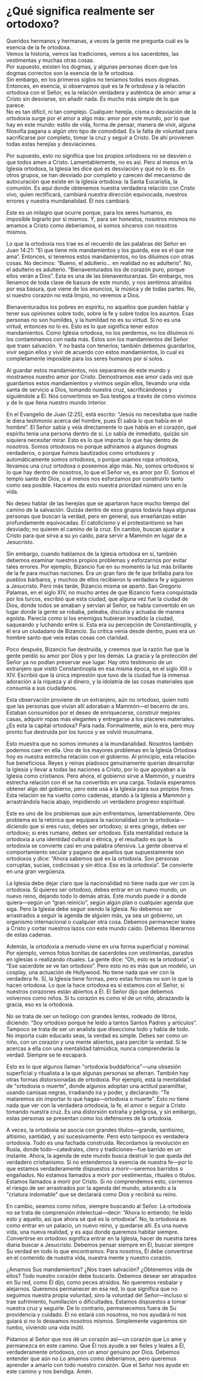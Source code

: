 # ¿Qué significa realmente ser ortodoxo?  

Queridos hermanos y hermanas, a veces la gente me pregunta cuál es la esencia de la fe ortodoxa.  
Vemos la historia, vemos las tradiciones, vemos a los sacerdotes, las vestimentas y muchas otras cosas.  
Por supuesto, existen los dogmas, y algunas personas dicen que los dogmas correctos son la esencia de la fe ortodoxa.  
Sin embargo, en los primeros siglos no teníamos todos esos dogmas.  
Entonces, en esencia, si observamos qué es la fe ortodoxa y la relación ortodoxa con el Señor, es la relación verdadera y auténtica de amor: amar a Cristo sin desviarse, sin añadir nada. Es mucho más simple de lo que parece.  
No es tan difícil, ni tan complejo. Cualquier herejía, cisma o desviación de la ortodoxia surge por el amor a algo más: amor por este mundo, por lo que hay en este mundo: estilo de vida, forma de pensar, manera de vivir, alguna filosofía pagana o algún otro tipo de comodidad. Es la falta de voluntad para sacrificarse por completo, tomar la cruz y seguir a Cristo. De ahí provienen todas estas herejías y desviaciones.  

Por supuesto, esto no significa que los propios ortodoxos no se desvíen o que todos amen a Cristo. Lamentablemente, no es así. Pero al menos en la Iglesia ortodoxa, la Iglesia les dice qué es desviación y qué no lo es. En otros grupos, se han desviado por completo y carecen del mecanismo de autocuración que existe en la Iglesia ortodoxa: la Santa Eucaristía, la comunión. Es aquí donde obtenemos nuestra verdadera relación con Cristo vivo, quien rectificará, cambiará nuestra dirección equivocada, nuestros errores y nuestra mundanalidad. Él nos cambiará.  

Este es un milagro que ocurre porque, para los seres humanos, es imposible lograrlo por sí mismos. Y, para ser honestos, nosotros mismos no amamos a Cristo como deberíamos, si somos sinceros con nosotros mismos.  

Lo que la ortodoxia nos trae es el recuerdo de las palabras del Señor en Juan 14:21: “El que tiene mis mandamientos y los guarda, ese es el que me ama”. Entonces, si tenemos estos mandamientos, no los diluimos con otras cosas. No decimos: “Bueno, el adulterio... en realidad no es adulterio”. No, el adulterio es adulterio. “Bienaventurados los de corazón puro, porque ellos verán a Dios”. Esta es una de las bienaventuranzas. Sin embargo, nos llenamos de toda clase de basura de este mundo, y nos sentimos atraídos por esa basura, que viene de los anuncios, la música y de todas partes. No, si nuestro corazón no está limpio, no veremos a Dios.  

Bienaventurados los pobres en espíritu, no aquellos que pueden hablar y tener sus opiniones sobre todo, sobre la fe y sobre todos los asuntos. Esas personas no son humildes, y la humildad no es su virtud. Si no es una virtud, entonces no lo es. Esto es lo que significa tener estos mandamientos. Como Iglesia ortodoxa, no los perdemos, no los diluimos ni los contaminamos con nada más. Estos son los mandamientos del Señor que traen salvación. Y no basta con tenerlos; también debemos guardarlos, vivir según ellos y vivir de acuerdo con estos mandamientos, lo cual es completamente imposible para los seres humanos por sí solos.  

Al guardar estos mandamientos, nos separamos de este mundo y mostramos nuestro amor por Cristo. Demostramos ese amor cada vez que guardamos estos mandamientos y vivimos según ellos, llevando una vida santa de servicio a Dios, tomando nuestra cruz, sacrificándonos y siguiéndole a Él. Nos convertimos en Sus testigos a través de cómo vivimos y de lo que llena nuestro mundo interior.  

En el Evangelio de Juan (2:25), está escrito: “Jesús no necesitaba que nadie le diera testimonio acerca del hombre, pues Él sabía lo que había en el hombre”. El Señor sabía y veía directamente lo que había en el corazón, qué espíritu tenía una persona dentro de sí. Lo sabía de inmediato, quizás sin siquiera necesitar mirar. Esto es lo que importa: lo que hay dentro de nosotros. Somos ortodoxos no porque adhiramos a algunos dogmas verdaderos, o porque fuimos bautizados como ortodoxos y automáticamente somos ortodoxos, o porque usamos ropa ortodoxa, llevamos una cruz ortodoxa o poseemos algo más. No, somos ortodoxos si lo que hay dentro de nosotros, lo que el Señor ve, es amor por Él. Somos el templo santo de Dios, o al menos nos esforzamos por construirlo tanto como sea posible. Hacemos de esto nuestra prioridad número uno en la vida.  

No deseo hablar de las herejías que se apartaron hace mucho tiempo del camino de la salvación. Quizás dentro de esos grupos todavía haya algunas personas que buscan la verdad, pero en general, sus enseñanzas están profundamente equivocadas. El catolicismo y el protestantismo se han desviado; no quieren el camino de la cruz. En cambio, buscan ajustar a Cristo para que sirva a su yo caído, para servir a Mammón en lugar de a Jesucristo.  

Sin embargo, cuando hablamos de la Iglesia ortodoxa en sí, también debemos examinar nuestros propios problemas y esforzarnos por evitar tales errores. Por ejemplo, Bizancio fue en su momento la luz más brillante de la fe para muchas naciones. Era un gran faro de fe que brillaba para los pueblos bárbaros, y muchos de ellos recibieron la verdadera fe y siguieron a Jesucristo. Pero más tarde, Bizancio misma se apartó. San Gregorio Palamas, en el siglo XIV, no mucho antes de que Bizancio fuera conquistada por los turcos, escribió que esta ciudad, que alguna vez fue la ciudad de Dios, donde todos se amaban y servían al Señor, se había convertido en un lugar donde la gente se robaba, peleaba, discutía y actuaba de manera egoísta. Parecía como si los enemigos hubieran invadido la ciudad, saqueando y luchando entre sí. Esta era su percepción de Constantinopla, y él era un ciudadano de Bizancio. Su crítica venía desde dentro, pues era un hombre santo que veía estas cosas con claridad.  

Poco después, Bizancio fue destruida, y creemos que la razón fue que la gente perdió su amor por Dios y por los demás. La gracia y la protección del Señor ya no podían preservar ese lugar. Hay otro testimonio de un extranjero que visitó Constantinopla en esa misma época, en el siglo XIII o XIV. Escribió que la única impresión que tuvo de la ciudad fue la inmensa adoración a la riqueza y al dinero, y la idolatría de las cosas materiales que consumía a sus ciudadanos.

Esta observación proviene de un extranjero, aún no ortodoxo, quien notó que las personas que vivían allí adoraban a Mammón—el becerro de oro. Estaban consumidos por el deseo de enriquecerse, construir mejores casas, adquirir ropas más elegantes y entregarse a los placeres materiales. ¿Es esta la capital ortodoxa? Para nada. Formalmente, aún lo era, pero muy pronto fue destruida por los turcos y se volvió musulmana.  

Esto muestra que no somos inmunes a la mundanalidad. Nosotros también podemos caer en ella. Uno de los mayores problemas en la Iglesia Ortodoxa hoy es nuestra estrecha relación con el gobierno. Al principio, esta relación fue beneficiosa. Reyes y reinas piadosos genuinamente querían desarrollar la Iglesia y llevar a todas las naciones a Cristo, por lo que apoyaban a la Iglesia como cristianos. Pero ahora, el gobierno sirve a Mammón, y nuestra estrecha relación con él se ha convertido en una carga. Todavía esperamos obtener algo del gobierno, pero este usa a la Iglesia para sus propios fines. Esta relación se ha vuelto como cadenas, atando a la Iglesia a Mammón y arrastrándola hacia abajo, impidiendo un verdadero progreso espiritual.  

Este es uno de los problemas que aún enfrentamos, lamentablemente. Otro problema es la retórica que equipara la nacionalidad con la ortodoxia—diciendo que si eres ruso, debes ser ortodoxo; si eres griego, debes ser ortodoxo; si eres rumano, debes ser ortodoxo. Esta mentalidad reduce la ortodoxia a una identidad cultural o étnica, y el resultado es que la ortodoxia se convierte casi en una palabra ofensiva. La gente observa el comportamiento secular y pagano de aquellos que supuestamente son ortodoxos y dice: “Ahora sabemos qué es la ortodoxia. Son personas corruptas, sucias, codiciosas y sin ética. Eso es la ortodoxia”. Se convierte en una gran vergüenza.  

La Iglesia debe dejar claro que la nacionalidad no tiene nada que ver con la ortodoxia. Si quieres ser ortodoxo, debes entrar en un nuevo mundo, un nuevo reino, dejando todo lo demás atrás. Este mundo puede ir a donde quiera—según un “gran reinicio”, según algún plan o cualquier agenda que siga. Pero la Iglesia debe seguir siendo la Iglesia. No debemos ser arrastrados a seguir la agenda de alguien más, ya sea un gobierno, un organismo internacional o cualquier otra cosa. Debemos permanecer leales a Cristo y cortar nuestros lazos con este mundo caído. Debemos liberarnos de estas cadenas.  

Además, la ortodoxia a menudo viene en una forma superficial y nominal. Por ejemplo, vemos fotos bonitas de sacerdotes con vestimentas, parados en iglesias o realizando rituales. La gente dice: “Oh, esto es la ortodoxia”, o “Ese sacerdote se ve tan ortodoxo”. Pero esto no es más que un modelo, un cosplay, una actuación de Hollywood. No tiene nada que ver con la verdadera fe. Sí, la Iglesia tiene formas, pero estas formas no son lo que la hacen ortodoxa. Lo que la hace ortodoxa es si estamos con el Señor, si nuestros corazones están abiertos a Él. El Señor dijo que debemos volvernos como niños. Si tu corazón es como el de un niño, abrazando la gracia, eso es la ortodoxia.  

No se trata de ser un teólogo con grandes lentes, rodeado de libros, diciendo: “Soy ortodoxo porque he leído a tantos Santos Padres y artículos”. Tampoco se trata de ser un analista que disecciona todo y habla de todo. No importa cuán educado seas, la verdad es simple. Debes ser como un niño, con un corazón y una mente abiertos, para percibir la verdad. Si te acercas a ella con una mentalidad talmúdica, nunca comprenderás la verdad. Siempre se te escapará.  

Esto es lo que algunos llaman "ortodoxia buddafórica"—una obsesión superficial y ritualista a la que algunas personas se aferran. También hay otras formas distorsionadas de ortodoxia. Por ejemplo, está la mentalidad de "ortodoxia o muerte", donde algunos adoptan una actitud paramilitar, usando camisas negras, irradiando ira y poder, y declarando: “Te mataremos sin importar lo que hagas—ortodoxia o muerte”. Esto no tiene nada que ver con la verdadera ortodoxia, la fe, el amor o seguir a Cristo tomando nuestra cruz. Es una distorsión extraña y peligrosa, y sin embargo, estas personas se presentan como los defensores de la ortodoxia.  

A veces, la ortodoxia se asocia con grandes títulos—grande, santísimo, altísimo, santidad, y así sucesivamente. Pero esto tampoco es verdadera ortodoxia. Todo es una fachada construida. Recordamos la revolución en Rusia, donde todo—catedrales, clero y tradiciones—fue barrido en un instante. Ahora, la agenda de este mundo busca destruir lo que queda del verdadero cristianismo. Si no entendemos la esencia de nuestra fe—por lo que estamos verdaderamente dispuestos a morir—seremos barridos o engañados. No estamos llamados a morir por vestimentas, rituales o títulos. Estamos llamados a morir por Cristo. Si no comprendemos esto, corremos el riesgo de ser arrastrados por la agenda del mundo, adorando a la "criatura indomable" que se declarará como Dios y recibirá su reino.  

En cambio, seamos como niños, siempre buscando al Señor. La ortodoxia no se trata de comprensión intelectual—decir: “Ahora lo entiendo; he leído esto y aquello, así que ahora sé qué es la ortodoxia”. No, la ortodoxia es como entrar en un palacio, un nuevo reino, y quedarse allí. Es una nueva vida, una nueva realidad, y es aquí donde queremos habitar siempre. Convertirse en ortodoxo significa entrar en la Iglesia, hacer de nuestra tarea diaria buscar a Jesucristo. Debemos pensar siempre en Él, buscar siempre Su verdad en todo lo que encontramos. Para nosotros, Él debe convertirse en el contenido de nuestra vida, nuestra mente y nuestro corazón.  

¿Amamos Sus mandamientos? ¿Nos traen salvación? ¿Obtenemos vida de ellos? Todo nuestro corazón debe buscarlo. Debemos desear ser atrapados en Su red, como Él dijo, como peces atraídos. No queremos resbalar y alejarnos. Queremos permanecer en esa red, lo que significa que no seguimos nuestra propia voluntad, sino la voluntad del Señor—incluso si trae sufrimiento, humillación o dificultades. Estamos dispuestos a tomar nuestra cruz y seguirle. De lo contrario, permanecemos fuera de Su providencia y cuidado. Él no estará con nosotros, no nos ayudará ni nos guiará si no lo deseamos nosotros mismos. Simplemente vagaremos sin rumbo, viviendo una vida inútil.  

Pidamos al Señor que nos dé un corazón así—un corazón que Lo ame y permanezca en este camino. Que Él nos ayude a ser fieles y leales a Él, verdaderamente ortodoxos, con un amor genuino por Dios. Debemos entender que aún no Lo amamos como deberíamos, pero queremos aprender a amarlo con todo nuestro corazón. Que el Señor nos ayude en este camino y nos bendiga. Amén.

